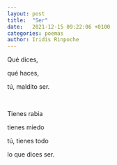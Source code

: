 ```yaml
---
layout: post
title:  "Ser"
date:   2021-12-15 09:22:06 +0100
categories: poemas
author: Iridis Rinpoche
---
```


Qué dices,

qué haces,

tú, maldito ser.

<br>

Tienes rabia

tienes miedo

tú, tienes todo 

lo que dices ser.







